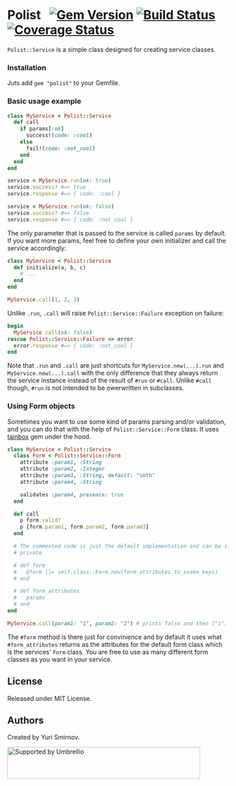 # Polist   [![Gem Version](https://badge.fury.io/rb/polist.svg)](https://badge.fury.io/rb/polist) [![Build Status](https://travis-ci.org/umbrellio/polist.svg?branch=master)](https://travis-ci.org/umbrellio/polist) [![Coverage Status](https://coveralls.io/repos/github/umbrellio/polist/badge.svg?branch=master)](https://coveralls.io/github/umbrellio/polist?branch=master)

`Polist::Service` is a simple class designed for creating service classes.

### Installation
Juts add `gem "polist"` to your Gemfile.

### Basic usage example
```ruby
class MyService < Polist::Service
  def call
    if params[:ok]
      success!(code: :cool)
    else
      fail!(code: :not_cool)
    end
  end
end

service = MyService.run(ok: true)
service.success? #=> true
service.response #=> { code: :cool }

service = MyService.run(ok: false)
service.success? #=> false
service.response #=> { code: :not_cool }
```

The only parameter that is passed to the service is called `params` by default. If you want more params, feel free to define your own initializer and call the service accordingly:

```ruby
class MyService < Polist::Service
  def initialize(a, b, c)
    # ...
  end
end

MyService.call(1, 2, 3)
```

Unlike `.run`, `.call` will raise `Polist::Service::Failure` exception on failure:

```ruby
begin
  MyService.call(ok: false)
rescue Polist::Service::Failure => error
  error.response #=> { code: :not_cool }
end
```

Note that `.run` and `.call` are just shortcuts for `MyService.new(...).run` and `MyService.new(...).call` with the only difference that they always return the service instance instead of the result of `#run` or `#call`. Unlike `#call` though, `#run` is not intended to be owerwritten in subclasses.

### Using Form objects
Sometimes you want to use some kind of params parsing and/or validation, and you can do that with the help of `Polist::Service::Form` class. It uses [tainbox](https://github.com/enthrops/tainbox) gem under the hood.

```ruby
class MyService < Polist::Service
  class Form < Polist::Service::Form
    attribute :param1, :String
    attribute :param2, :Integer
    attribute :param3, :String, default: "smth"
    attribute :param4, :String

    validates :param4, presence: true
  end

  def call
    p form.valid?
    p [form.param1, form.param2, form.param3]
  end

  # The commented code is just the default implementation and can be simply overwritten
  # private

  # def form
  #   @form ||= self.class::Form.new(form_attributes.to_snake_keys)
  # end

  # def form_attributes
  #   params
  # end
end

MyService.call(param1: "1", param2: "2") # prints false and then ["1", 2, "smth"]
```
The `#form` method is there just for convinience and by default it uses what `#form_attributes` returns as the attributes for the default form class which is the services' `Form` class. You are free to use as many different form classes as you want in your service.

## License
Released under MIT License.

## Authors
Created by Yuri Smirnov.

<a href="https://github.com/umbrellio/">
<img style="float: left;" src="https://umbrellio.github.io/Umbrellio/supported_by_umbrellio.svg" alt="Supported by Umbrellio" width="439" height="72">
</a>

